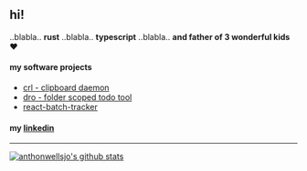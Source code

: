 ## hi!

..blabla.. **rust** ..blabla.. **typescript** ..blabla.. **and father of 3 wonderful kids** ♥️

#### my software projects
- [crl - clipboard daemon](https://github.com/anthonwellsjo/crl)
- [dro - folder scoped todo tool](https://crates.io/crates/dro)
- [react-batch-tracker](https://www.npmjs.com/package/react-batch-tracker)

#### my [linkedin](https://www.linkedin.com/in/anthonwellsjo/)




----------------------------------------------------------------------------------------

[![anthonwellsjo's github stats](https://github-readme-stats.vercel.app/api?username=anthonwellsjo&show_icons=true&title_color=fff&icon_color=79ff97&text_color=9f9f9f&bg_color=1F2328&include_all_commits=true&count_private=true)](https://github.com/anthonwellsjo)

